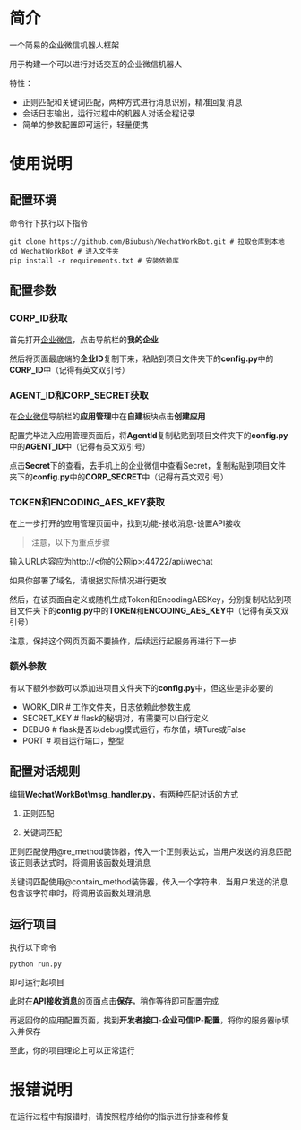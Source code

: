 # 简介

一个简易的企业微信机器人框架

用于构建一个可以进行对话交互的企业微信机器人

特性：

- 正则匹配和关键词匹配，两种方式进行消息识别，精准回复消息
- 会话日志输出，运行过程中的机器人对话全程记录
- 简单的参数配置即可运行，轻量便携

# 使用说明

## 配置环境

命令行下执行以下指令

```shell
git clone https://github.com/Biubush/WechatWorkBot.git # 拉取仓库到本地
cd WechatWorkBot # 进入文件夹
pip install -r requirements.txt # 安装依赖库
```

## 配置参数

### CORP_ID获取

首先打开[企业微信](https://work.weixin.qq.com/wework_admin/frame)，点击导航栏的**我的企业**

然后将页面最底端的**企业ID**复制下来，粘贴到项目文件夹下的**config.py**中的**CORP_ID**中（记得有英文双引号）

### AGENT_ID和CORP_SECRET获取

在[企业微信](https://work.weixin.qq.com/wework_admin/frame)导航栏的**应用管理**中在**自建**板块点击**创建应用**

配置完毕进入应用管理页面后，将**AgentId**复制粘贴到项目文件夹下的**config.py**中的**AGENT_ID**中（记得有英文双引号）

点击**Secret**下的查看，去手机上的企业微信中查看Secret，复制粘贴到项目文件夹下的**config.py**中的**CORP_SECRET**中（记得有英文双引号）

### TOKEN和ENCODING_AES_KEY获取

在上一步打开的应用管理页面中，找到功能-接收消息-设置API接收

> 注意，以下为重点步骤

输入URL内容应为http://<你的公网ip>:44722/api/wechat

如果你部署了域名，请根据实际情况进行更改

然后，在该页面自定义或随机生成Token和EncodingAESKey，分别复制粘贴到项目文件夹下的**config.py**中的**TOKEN**和**ENCODING_AES_KEY**中（记得有英文双引号）

注意，保持这个网页页面不要操作，后续运行起服务再进行下一步

### 额外参数

有以下额外参数可以添加进项目文件夹下的**config.py**中，但这些是非必要的

- WORK_DIR # 工作文件夹，日志依赖此参数生成
- SECRET_KEY # flask的秘钥对，有需要可以自行定义
- DEBUG # flask是否以debug模式运行，布尔值，填Ture或False
- PORT # 项目运行端口，整型

## 配置对话规则

编辑**WechatWorkBot\msg_handler.py**，有两种匹配对话的方式

1. 正则匹配

2. 关键词匹配

正则匹配使用@re_method装饰器，传入一个正则表达式，当用户发送的消息匹配该正则表达式时，将调用该函数处理消息

关键词匹配使用@contain_method装饰器，传入一个字符串，当用户发送的消息包含该字符串时，将调用该函数处理消息

## 运行项目

执行以下命令

```
python run.py
```

即可运行起项目

此时在**API接收消息**的页面点击**保存**，稍作等待即可配置完成

再返回你的应用配置页面，找到**开发者接口**-**企业可信IP**-**配置**，将你的服务器ip填入并保存

至此，你的项目理论上可以正常运行

# 报错说明

在运行过程中有报错时，请按照程序给你的指示进行排查和修复